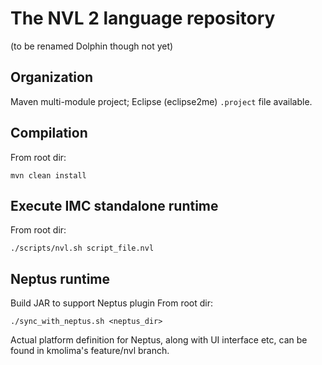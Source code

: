 # The NVL 2 language repository 

(to be renamed Dolphin though not yet)

## Organization

Maven multi-module project; Eclipse (eclipse2me) `.project` file available.

## Compilation
From root dir:

	mvn clean install

## Execute IMC standalone runtime
From root dir:
	
	./scripts/nvl.sh script_file.nvl

## Neptus runtime

Build JAR to support Neptus plugin From root dir:

	./sync_with_neptus.sh <neptus_dir>

Actual platform definition for Neptus, along with UI interface etc, can be found in kmolima's feature/nvl branch.
